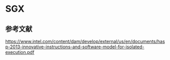 # SGX

## 参考文献
https://www.intel.com/content/dam/develop/external/us/en/documents/hasp-2013-innovative-instructions-and-software-model-for-isolated-execution.pdf

